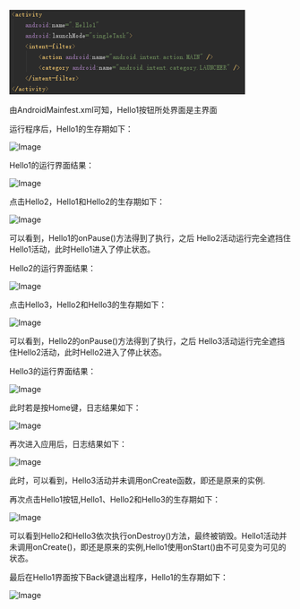 ![Image](https://github.com/Small-Windmill/2018118118_Android/raw/master/实验一/实验一过程图片/1.png)

由AndroidMainfest.xml可知，Hello1按钮所处界面是主界面

运行程序后，Hello1的生存期如下：

![Image](D:\2018118118_Android\实验一\实验一过程图片\2.png)

Hello1的运行界面结果：

![Image](D:\2018118118_Android\实验一\实验一过程图片\3.png)

点击Hello2，Hello1和Hello2的生存期如下：

![Image](D:\2018118118_Android\实验一\实验一过程图片\4.png)

可以看到，Hello1的onPause()方法得到了执行，之后 Hello2活动运行完全遮挡住Hello1活动，此时Hello1进入了停止状态。

Hello2的运行界面结果：

![Image](D:\2018118118_Android\实验一\实验一过程图片\5.png)

点击Hello3，Hello2和Hello3的生存期如下：

![Image](D:\2018118118_Android\实验一\实验一过程图片\6.png)

可以看到，Hello2的onPause()方法得到了执行，之后 Hello3活动运行完全遮挡住Hello2活动，此时Hello2进入了停止状态。

Hello3的运行界面结果：

![Image](D:\2018118118_Android\实验一\实验一过程图片\7.png)

此时若是按Home键，日志结果如下：

![Image](D:\2018118118_Android\实验一\实验一过程图片\8.png)

再次进入应用后，日志结果如下：

![Image](D:\2018118118_Android\实验一\实验一过程图片\9.png)

此时，可以看到，Hello3活动并未调用onCreate函数，即还是原来的实例.

再次点击Hello1按钮,Hello1、Hello2和Hello3的生存期如下：

![Image](D:\2018118118_Android\实验一\实验一过程图片\10.png)

可以看到Hello2和Hello3依次执行onDestroy()方法，最终被销毁。Hello1活动并未调用onCreate()，即还是原来的实例,Hello1使用onStart()由不可见变为可见的状态。

 

最后在Hello1界面按下Back键退出程序，Hello1的生存期如下：

![Image](D:\2018118118_Android\实验一\实验一过程图片\11.png)